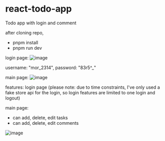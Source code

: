 # react-todo-app
Todo app with login and comment

after cloning repo,

- pnpm install
- pnpm run dev

login page:
![image](https://user-images.githubusercontent.com/6787094/197333042-92c991fc-76a9-4730-8ce7-97adf670ca7e.png)

username: "mor_2314",
password: "83r5^_"

main page:
![image](https://user-images.githubusercontent.com/6787094/197333127-e7128fc6-e31f-462e-9460-da717c79e1bc.png)

features:
login page
(please note: due to time constraints, I've only used a fake store api for the login, so login features are limited to one login and logout)

main page:
- can add, delete, edit tasks
- can add, delete, edit comments

![image](https://user-images.githubusercontent.com/6787094/197333156-4bd42190-0225-418d-9ab7-2925fb08efc0.png)
